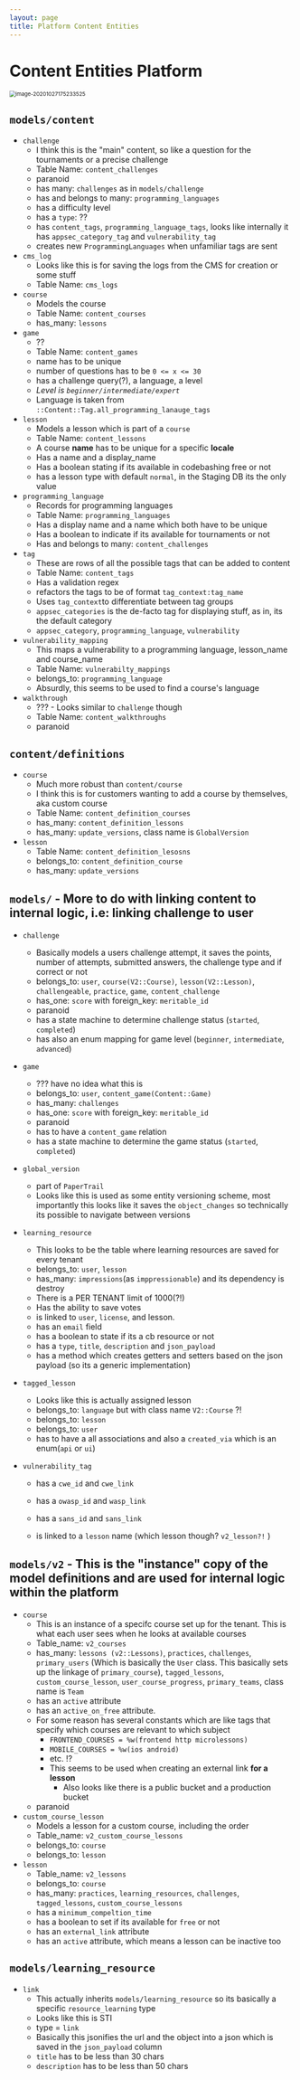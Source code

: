 ```yaml
---
layout: page
title: Platform Content Entities
---
```


# Content Entities Platform


<img src="/public/platform_entities_diagram.png" alt="image-20201027175233525" style="zoom:67%;" />

## `models/content`

- `challenge` 
  - I think this is the "main" content, so like a question for the tournaments or a precise challenge
  - Table Name: `content_challenges`
  - paranoid
  - has many: `challenges` as in `models/challenge`
  - has and belongs to many: `programming_languages`
  - has a difficulty level
  - has a `type`:  ??
  - has `content_tags`, `programming_language_tags`, looks like internally it has `appsec_category_tag` and `vulnerability_tag`
  - creates new `ProgrammingLanguages` when unfamiliar tags are sent
- `cms_log `
  - Looks like this is for saving the logs from the CMS for creation or some stuff
  - Table Name: `cms_logs`
- `course`
  - Models the course
  - Table Name: `content_courses`
  - has_many: `lessons`
- `game`
  - ??
  - Table Name: `content_games`
  - name has to be unique
  - number of questions has to be  `0 <= x <= 30`
  - has a challenge query(?), a language, a level
  - *Level is `beginner/intermediate/expert`* 
  - Language is taken from `::Content::Tag.all_programming_lanauge_tags`
- `lesson`
  - Models a lesson which is part of a `course`
  - Table Name: `content_lessons`
  - A course **name** has to be unique for a specific **locale**
  - Has a name and a display_name
  - Has a boolean stating if its available in codebashing free or not
  - has a lesson type with default `normal`, in the Staging DB its the only value
- `programming_language`
  - Records for programming languages
  - Table Name: `programming_languages`
  - Has a display name and a name which both have to be unique
  - Has a boolean to indicate if its available for tournaments or not
  - Has and belongs to many: `content_challenges`
- `tag`
  - These are rows of all the possible tags that can be added to content
  - Table Name: `content_tags`
  - Has a validation regex
  - refactors the tags to be of format `tag_context:tag_name`
  - Uses `tag_context`to differentiate between tag groups
  - `appsec_categories` is the de-facto tag for displaying stuff, as in, its the default category
  - `appsec_category`, `programming_language`, `vulnerability`
- `vulnerability_mapping`
  - This maps a vulnerability to a programming language, lesson_name and course_name
  - Table Name: `vulnerabilty_mappings`
  - belongs_to: `programming_language`
  - Absurdly, this seems to be used to find a course's language
- `walkthrough`
  - ??? - Looks similar to `challenge` though
  - Table Name: `content_walkthroughs`
  - paranoid



## `content/definitions`

- `course`
  - Much more robust than `content/course`
  - I think this is for customers wanting to add a course by themselves, aka custom course
  - Table Name: `content_definition_courses`
  - has_many: `content_definition_lessons`
  - has_many: `update_versions`, class name is `GlobalVersion`
- `lesson`
  - Table Name: `content_definition_lesosns`
  - belongs_to: `content_definition_course`
  - has_many: `update_versions`



## `models/` - More to do with linking content to internal logic, i.e: linking challenge to user

- `challenge`

  - Basically models a users challenge attempt, it saves the points, number of attempts, submitted answers, the challenge type and if correct or not
  - belongs_to: `user`, `course(V2::Course)`, `lesson(V2::Lesson)`, `challengeable`, `practice`, `game`, `content_challenge`
  - has_one: `score` with foreign_key: `meritable_id`
  - paranoid
  - has a state machine to determine challenge status (`started`, `completed`)
  - has also an enum mapping for game level (`beginner`, `intermediate`, `advanced`)

- `game`

  - ??? have no idea what this is
  - belongs_to: `user`, `content_game(Content::Game)`
  - has_many: `challenges`
  - has_one: `score` with foreign_key: `meritable_id`
  - paranoid
  - has to have a `content_game` relation
  - has a state machine to determine the game status (`started`, `completed`)

- `global_version`

  - part of `PaperTrail`
  - Looks like this is used as some entity versioning scheme, most importantly this looks like it saves the `object_changes` so technically its possible to navigate between versions

- `learning_resource`

  - This looks to be the table where learning resources are saved for every tenant
  - belongs_to: `user`, `lesson`
  - has_many: `impressions`(as `imppressionable`) and its dependency is destroy
  - There is a PER TENANT limit of 1000(?!)
  - Has the ability to save votes
  - is linked to `user`, `license`, and lesson.
  - has an `email` field
  - has a boolean to state if its a cb resource or not
  - has a `type`, `title`, `description` and `json_payload`
  - has a method which creates getters and setters based on the json payload (so its a generic implementation)

- `tagged_lesson`

  - Looks like this is actually assigned lesson
  - belongs_to: `language` but with class name `V2::Course` ?!
  - belongs_to: `lesson` 
  - belongs_to: `user`
  - has to have a all associations and also a `created_via` which is an enum(`api` or `ui`)

- `vulnerability_tag`

  - has a `cwe_id` and `cwe_link`

  - has a `owasp_id` and `wasp_link`

  - has a `sans_id` and `sans_link`

  - is linked to a `lesson` name (which lesson though? `v2_lesson?!` )

    

## `models/v2` - This is the "instance" copy of the model definitions and are used for internal logic within the platform

- `course`
  - This is an instance of a specifc course set up for the tenant. This is what each user sees when he looks at available courses
  - Table_name: `v2_courses`
  - has_many: `lessons (v2::Lessons)`, `practices`,  `challenges`,  `primary_users` (Which is basically the `User` class. This basically sets up the linkage of `primary_course`),  `tagged_lessons`,  `custom_course_lesson`,  `user_course_progress`,  `primary_teams`, class name is `Team`
  - has an `active` attribute
  - has an `active_on_free` attribute.
  - For some reason has several constants which are like tags that specify which courses are relevant to which subject
    - `FRONTEND_COURSES = %w(frontend http microlessons)`
    - `MOBILE_COURSES = %w(ios android)`
    - etc. !?
    - This seems to be used when creating an external link **for a lesson**
      - Also looks like there is a public bucket and a production bucket
  - paranoid
- `custom_course_lesson`
  - Models a lesson for a custom course, including the order
  - Table_name: `v2_custom_course_lessons`
  - belongs_to: `course`
  - belongs_to: `lesson` 
- `lesson`
  - Table_name: `v2_lessons`
  - belongs_to: `course`
  - has_many: `practices`, `learning_resources`, `challenges`, `tagged_lessons`, `custom_course_lessons`
  - has a `minimum_compeltion_time`
  - has a boolean to set if its available for `free` or not
  - has an `external_link` attribute
  - has an `active` attribute, which means a lesson can be inactive too



## `models/learning_resource`

- `link`
  - This actually inherits `models/learning_resource` so its basically a specific `resource_learning` type
  - Looks like this is STI
  - type = `link`
  - Basically this jsonifies the url and the object into a json which is saved in the `json_payload` column
  - `title` has to be less than 30 chars
  - `description` has to be less than 50 chars







